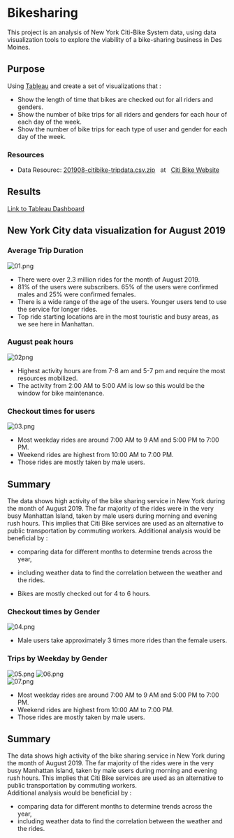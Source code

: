 # Bikesharing
This project is an analysis of New York Citi-Bike System data, using data visualization tools to explore the viability of a bike-sharing business in Des Moines.

## Purpose
Using [Tableau](https://public.tableau.com/en-us/s/) and create a set of visualizations that :
- Show the length of time that bikes are checked out for all riders and genders.
- Show the number of bike trips for all riders and genders for each hour of each day of the week.
- Show the number of bike trips for each type of user and gender for each day of the week.


### Resources
- Data Resourec:  [201908-citibike-tripdata.csv.zip](https://s3.amazonaws.com/tripdata/201908-citibike-tripdata.csv.zip) &nbsp; at &nbsp; [Citi Bike Website](https://ride.citibikenyc.com/system-data)

## Results
[Link to Tableau Dashboard](https://public.tableau.com/app/profile/laleh1808/viz/NYC_CitiBike_16594003839910/NYCCitiBikeRidesharingAnalysis?publish=yes)

## New York City data visualization for August 2019

### Average Trip Duration

![01.png](images/01.png)

- There were over 2.3 million rides for the month of August 2019.
- 81% of the users were subscribers. 65% of the users were confirmed males and 25% were confirmed females.
- There is a wide range of the age of the users. Younger users tend to use the service for longer rides.
- Top ride starting locations are in the most touristic and busy areas, as we see here in Manhattan.

### August peak hours
![02png](images/02.png)

- Highest activity hours are from 7-8 am and 5-7 pm and require the most resources mobilized.
- The activity from 2:00 AM to 5:00 AM is low so this would be the window for bike maintenance.


### Checkout times for users
![03.png](images/03.png)

- Most weekday rides are around 7:00 AM to 9 AM and 5:00 PM to 7:00 PM.
- Weekend rides are highest from 10:00 AM to 7:00 PM.
- Those rides are mostly taken by male users.


## Summary
The data shows high activity of the bike sharing service in New York during the month of August 2019.
The far majority of the rides were in the very busy Manhattan Island, taken by male users during morning and evening rush hours. This implies that Citi Bike services are used as an alternative to public transportation by commuting workers.
Additional analysis would be beneficial by :
- comparing data for different months to determine trends across the year,
- including weather data to find the correlation between the weather and the rides.

- Bikes are mostly checked out for 4 to 6 hours.

### Checkout times by Gender
![04.png](images/04.png)

- Male users take approximately 3 times more rides than the female users.


### Trips by Weekday by Gender

![05.png](images/05.png)   ![06.png](images/06.png)
<br/>
![07.png](images/07.png)

- Most weekday rides are around 7:00 AM to 9 AM and 5:00 PM to 7:00 PM.
- Weekend rides are highest from 10:00 AM to 7:00 PM.
- Those rides are mostly taken by male users.

## Summary
The data shows high activity of the bike sharing service in New York during the month of August 2019.
The far majority of the rides were in the very busy Manhattan Island, taken by male users during morning and evening rush hours. This implies that Citi Bike services are used as an alternative to public transportation by commuting workers. 
<br/>
Additional analysis would be beneficial by :
- comparing data for different months to determine trends across the year,
- including weather data to find the correlation between the weather and the rides.

<br/>
